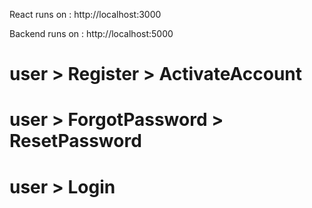 React runs on : http://localhost:3000

Backend runs on : http://localhost:5000

# user > Register > ActivateAccount

# user > ForgotPassword > ResetPassword

# user > Login
